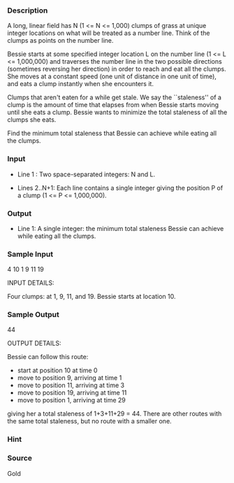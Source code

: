 
### Description

A long, linear field has N (1 <= N <= 1,000) clumps of grass at
unique integer locations on what will be treated as a number line.
Think of the clumps as points on the number line.

Bessie starts at some specified integer location L on the number
line (1 <= L <= 1,000,000) and traverses the number line in the two
possible directions (sometimes reversing her direction) in order
to reach and eat all the clumps.  She moves at a constant speed
(one unit of distance in one unit of time), and eats a clump instantly
when she encounters it.

Clumps that aren't eaten for a while get stale.  We say the
``staleness'' of a clump is the amount of time that elapses from
when Bessie starts moving until she eats a clump.  Bessie wants to
minimize the total staleness of all the clumps she eats.

Find the minimum total staleness that Bessie can achieve while
eating all the clumps.


### Input
* Line 1 : Two space-separated integers: N and L.

* Lines 2..N+1: Each line contains a single integer giving the
        position P of a clump (1 <= P <= 1,000,000).


### Output

* Line 1: A single integer: the minimum total staleness Bessie can
        achieve while eating all the clumps.

### Sample Input

4 10
1
9
11
19

INPUT DETAILS:

Four clumps: at 1, 9, 11, and 19. Bessie starts at location 10.

### Sample Output

44

OUTPUT DETAILS:

Bessie can follow this route:

* start at position 10 at time 0
* move to position 9, arriving at time 1
* move to position 11, arriving at time 3
* move to position 19, arriving at time 11
* move to position 1, arriving at time 29

giving her a total staleness of 1+3+11+29 = 44.  There are other routes
with the same total staleness, but no route with a smaller one.

### Hint

### Source
Gold